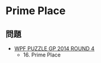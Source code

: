 # Prime Place

## 問題
- [WPF PUZZLE GP 2014 ROUND 4](../questions/wpfpgp2014_4.md)
	- 16\. Prime Place
